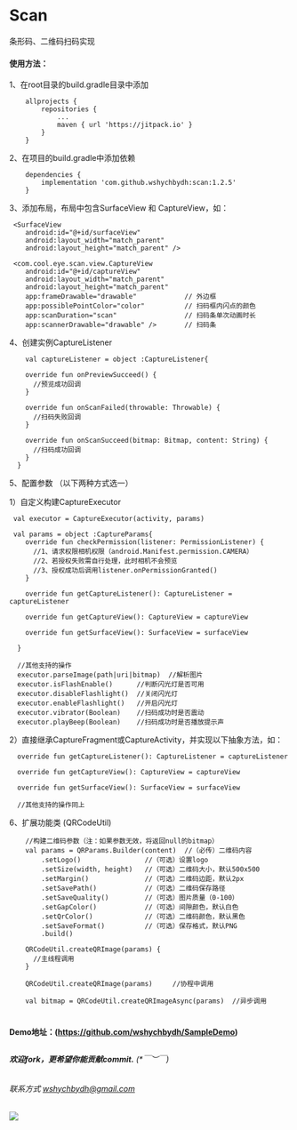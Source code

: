 # Scan

条形码、二维码扫码实现

#### 使用方法：

1、在root目录的build.gradle目录中添加
```
    allprojects {
        repositories {
            ...
            maven { url 'https://jitpack.io' }
        }
    }
```

2、在项目的build.gradle中添加依赖
```
    dependencies {
        implementation 'com.github.wshychbydh:scan:1.2.5'
    }
```

3、添加布局，布局中包含SurfaceView 和 CaptureView，如：
```
 <SurfaceView
    android:id="@+id/surfaceView"
    android:layout_width="match_parent"
    android:layout_height="match_parent" />

 <com.cool.eye.scan.view.CaptureView
    android:id="@+id/captureView"
    android:layout_width="match_parent"
    android:layout_height="match_parent"
    app:frameDrawable="drawable"            // 外边框
    app:possiblePointColor="color"          // 扫码框内闪点的颜色
    app:scanDuration="scan"                 // 扫码条单次动画时长
    app:scannerDrawable="drawable" />       // 扫码条
```

4、创建实例CaptureListener
```
    val captureListener = object :CaptureListener{

    override fun onPreviewSucceed() {
      //预览成功回调
    }
    
    override fun onScanFailed(throwable: Throwable) {
      //扫码失败回调
    }

    override fun onScanSucceed(bitmap: Bitmap, content: String) {
      //扫码成功回调
    }
  }
```

5、配置参数 （以下两种方式选一）

1）自定义构建CaptureExecutor

```   
 val executor = CaptureExecutor(activity, params)  
 
 val params = object :CaptureParams{
    override fun checkPermission(listener: PermissionListener) {
      //1、请求权限相机权限（android.Manifest.permission.CAMERA）
      //2、若授权失败需自行处理，此时相机不会预览
      //3、授权成功后调用listener.onPermissionGranted()
    }

    override fun getCaptureListener(): CaptureListener = captureListener

    override fun getCaptureView(): CaptureView = captureView

    override fun getSurfaceView(): SurfaceView = surfaceView
    
  }
  
  //其他支持的操作  
  executor.parseImage(path|uri|bitmap)  //解析图片
  executor.isFlashEnable()      //判断闪光灯是否可用
  executor.disableFlashlight()  //关闭闪光灯
  executor.enableFlashlight()   //开启闪光灯
  executor.vibrator(Boolean)    //扫码成功时是否震动
  executor.playBeep(Boolean)    //扫码成功时是否播放提示声
```

2）直接继承CaptureFragment或CaptureActivity，并实现以下抽象方法，如：
```
  override fun getCaptureListener(): CaptureListener = captureListener

  override fun getCaptureView(): CaptureView = captureView

  override fun getSurfaceView(): SurfaceView = surfaceView
    
  //其他支持的操作同上
```

6、扩展功能类 (QRCodeUtil)
```
    //构建二维码参数（注：如果参数无效，将返回null的bitmap）
    val params = QRParams.Builder(content)  //（必传）二维码内容 
        .setLogo()                //（可选）设置logo
        .setSize(width, height)   //（可选）二维码大小，默认500x500
        .setMargin()              //（可选）二维码边距，默认2px
        .setSavePath()            //（可选）二维码保存路径
        .setSaveQuality()         //（可选）图片质量（0-100）
        .setGapColor()            //（可选）间隙颜色，默认白色
        .setQrColor()             //（可选）二维码颜色，默认黑色
        .setSaveFormat()          //（可选）保存格式，默认PNG
        .build()

    QRCodeUtil.createQRImage(params) {
      //主线程调用
    } 

    QRCodeUtil.createQRImage(params)     //协程中调用
    
    val bitmap = QRCodeUtil.createQRImageAsync(params)  //异步调用
    
```

#####   
 
**Demo地址：(https://github.com/wshychbydh/SampleDemo)**    
    
##

###### **欢迎fork，更希望你能贡献commit.** (*￣︶￣)    

###### 联系方式 wshychbydh@gmail.com

[![](https://jitpack.io/v/wshychbydh/scan.svg)](https://jitpack.io/#wshychbydh/scan)
